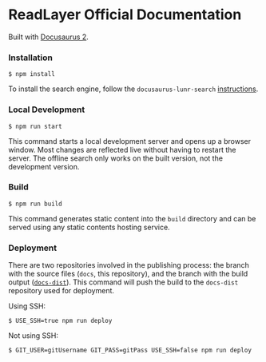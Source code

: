 # ReadLayer Official Documentation

Built with [Docusaurus 2](https://docusaurus.io/).

### Installation

```
$ npm install
```

To install the search engine, follow the `docusaurus-lunr-search` [instructions](https://github.com/praveenn77/docusaurus-lunr-search).

### Local Development

```
$ npm run start
```

This command starts a local development server and opens up a browser window. Most changes are reflected live without having to restart the server.
The offline search only works on the built version, not the development version.

### Build

```
$ npm run build
```

This command generates static content into the `build` directory and can be served using any static contents hosting service.

### Deployment

There are two repositories involved in the publishing process: the branch with the source files (`docs`, this repository), and the branch with the build output ([`docs-dist`](https://github.com/readlayer/docs-dist/)).
This command will push the build to the `docs-dist` repository used for deployment.

Using SSH:

```
$ USE_SSH=true npm run deploy
```

Not using SSH:

```
$ GIT_USER=gitUsername GIT_PASS=gitPass USE_SSH=false npm run deploy
```

